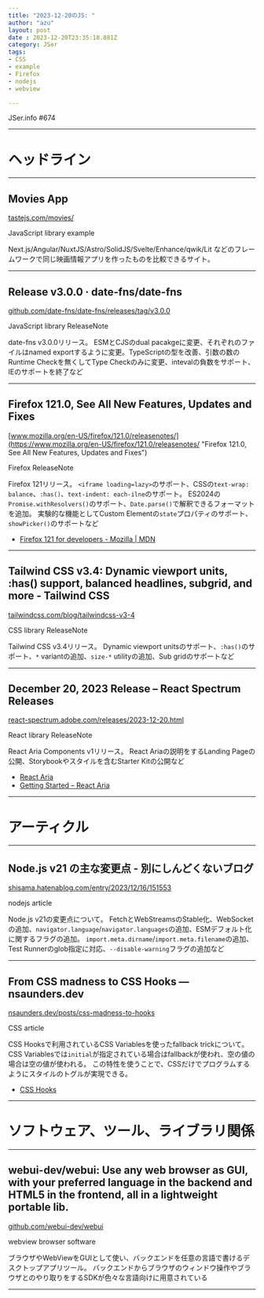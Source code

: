 ```yaml
---
title: "2023-12-20のJS: "
author: "azu"
layout: post
date : 2023-12-20T23:35:18.881Z
category: JSer
tags:
- CSS
- example
- Firefox
- nodejs
- webview

---
```


JSer.info #674

----

<h1 class="site-genre">ヘッドライン</h1>

----

## Movies App
[tastejs.com/movies/](https://tastejs.com/movies/ "Movies App")
<p class="jser-tags jser-tag-icon"><span class="jser-tag">JavaScript</span> <span class="jser-tag">library</span> <span class="jser-tag">example</span></p>

Next.js/Angular/NuxtJS/Astro/SolidJS/Svelte/Enhance/qwik/Lit などのフレームワークで同じ映画情報アプリを作ったものを比較できるサイト。


----

## Release v3.0.0 · date-fns/date-fns
[github.com/date-fns/date-fns/releases/tag/v3.0.0](https://github.com/date-fns/date-fns/releases/tag/v3.0.0 "Release v3.0.0 · date-fns/date-fns")
<p class="jser-tags jser-tag-icon"><span class="jser-tag">JavaScript</span> <span class="jser-tag">library</span> <span class="jser-tag">ReleaseNote</span></p>

date-fns v3.0.0リリース。
ESMとCJSのdual pacakgeに変更、それぞれのファイルはnamed exportするように変更。TypeScriptの型を改善、引数の数のRuntime Checkを無くしてType Checkのみに変更、intevalの負数をサポート、IEのサポートを終了など


----

## Firefox 121.0, See All New Features, Updates and Fixes
[www.mozilla.org/en-US/firefox/121.0/releasenotes/](https://www.mozilla.org/en-US/firefox/121.0/releasenotes/ "Firefox 121.0, See All New Features, Updates and Fixes")
<p class="jser-tags jser-tag-icon"><span class="jser-tag">Firefox</span> <span class="jser-tag">ReleaseNote</span></p>

Firefox 121リリース。
`<iframe loading=lazy>`のサポート、CSSの`text-wrap: balance`、`:has()`、`text-indent: each-ilne`のサポート。
ES2024の`Promise.withResolvers()`のサポート、`Date.parse()`で解釈できるフォーマットを追加。
実験的な機能としてCustom Elementの`state`プロパティのサポート、`showPicker()`のサポートなど

- [Firefox 121 for developers - Mozilla | MDN](https://developer.mozilla.org/en-US/docs/Mozilla/Firefox/Releases/121 "Firefox 121 for developers - Mozilla | MDN")

----

## Tailwind CSS v3.4: Dynamic viewport units, :has() support, balanced headlines, subgrid, and more - Tailwind CSS
[tailwindcss.com/blog/tailwindcss-v3-4](https://tailwindcss.com/blog/tailwindcss-v3-4 "Tailwind CSS v3.4: Dynamic viewport units, :has() support, balanced headlines, subgrid, and more - Tailwind CSS")
<p class="jser-tags jser-tag-icon"><span class="jser-tag">CSS</span> <span class="jser-tag">library</span> <span class="jser-tag">ReleaseNote</span></p>

Tailwind CSS v3.4リリース。
Dynamic viewport unitsのサポート、`:has()`のサポート、`*` variantの追加、`size-*` utilityの追加、Sub gridのサポートなど


----

## December 20, 2023 Release – React Spectrum Releases
[react-spectrum.adobe.com/releases/2023-12-20.html](https://react-spectrum.adobe.com/releases/2023-12-20.html "December 20, 2023 Release – React Spectrum Releases")
<p class="jser-tags jser-tag-icon"><span class="jser-tag">React</span> <span class="jser-tag">library</span> <span class="jser-tag">ReleaseNote</span></p>

React Aria Components v1リリース。
React Ariaの説明をするLanding Pageの公開、Storybookやスタイルを含むStarter Kitの公開など

- [React Aria](https://react-spectrum.adobe.com/react-aria/index.html "React Aria")
- [Getting Started – React Aria](https://react-spectrum.adobe.com/react-aria/getting-started.html#starter-kit "Getting Started – React Aria")

----
<h1 class="site-genre">アーティクル</h1>

----

## Node.js v21 の主な変更点 - 別にしんどくないブログ
[shisama.hatenablog.com/entry/2023/12/16/151553](https://shisama.hatenablog.com/entry/2023/12/16/151553 "Node.js v21 の主な変更点 - 別にしんどくないブログ")
<p class="jser-tags jser-tag-icon"><span class="jser-tag">nodejs</span> <span class="jser-tag">article</span></p>

Node.js v21の変更点について。
FetchとWebStreamsのStable化、WebSocketの追加、`navigator.language`/`navigator.languages`の追加、ESMデフォルト化に関するフラグの追加。
`import.meta.dirname`/`import.meta.filename`の追加、Test Runnerのglob指定に対応、`--disable-warning`フラグの追加など


----

## From CSS madness to CSS Hooks — nsaunders.dev
[nsaunders.dev/posts/css-madness-to-hooks](https://nsaunders.dev/posts/css-madness-to-hooks "From CSS madness to CSS Hooks — nsaunders.dev")
<p class="jser-tags jser-tag-icon"><span class="jser-tag">CSS</span> <span class="jser-tag">article</span></p>

CSS Hooksで利用されているCSS Variablesを使ったfallback trickについて。
CSS Variablesでは`initial`が指定されている場合はfallbackが使われ、空の値の場合は空の値が使われる。
この特性を使うことで、CSSだけでプログラムするようにスタイルのトグルが実現できる。

- [CSS Hooks](https://css-hooks.com/ "CSS Hooks")

----
<h1 class="site-genre">ソフトウェア、ツール、ライブラリ関係</h1>

----

## webui-dev/webui: Use any web browser as GUI, with your preferred language in the backend and HTML5 in the frontend, all in a lightweight portable lib.
[github.com/webui-dev/webui](https://github.com/webui-dev/webui "webui-dev/webui: Use any web browser as GUI, with your preferred language in the backend and HTML5 in the frontend, all in a lightweight portable lib.")
<p class="jser-tags jser-tag-icon"><span class="jser-tag">webview</span> <span class="jser-tag">browser</span> <span class="jser-tag">software</span></p>

ブラウザやWebViewをGUIとして使い、バックエンドを任意の言語で書けるデスクトップアプリツール。
バックエンドからブラウザのウィンドウ操作やブラウザとのやり取りをするSDKが色々な言語向けに用意されている


----

